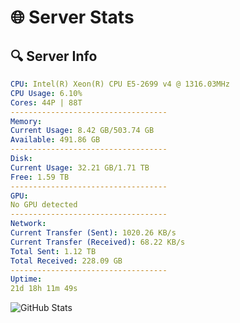 # 🌐 Server Stats
## 🔍 Server Info
```yaml
CPU: Intel(R) Xeon(R) CPU E5-2699 v4 @ 1316.03MHz
CPU Usage: 6.10%
Cores: 44P | 88T
-----------------------------------
Memory:
Current Usage: 8.42 GB/503.74 GB
Available: 491.86 GB
-----------------------------------
Disk:
Current Usage: 32.21 GB/1.71 TB
Free: 1.59 TB
-----------------------------------
GPU:
No GPU detected
-----------------------------------
Network:
Current Transfer (Sent): 1020.26 KB/s
Current Transfer (Received): 68.22 KB/s
Total Sent: 1.12 TB
Total Received: 228.09 GB
-----------------------------------
Uptime:
21d 18h 11m 49s
```
![GitHub Stats](https://img.shields.io/badge/Updated-2025-05-11_11:20:37-blue)